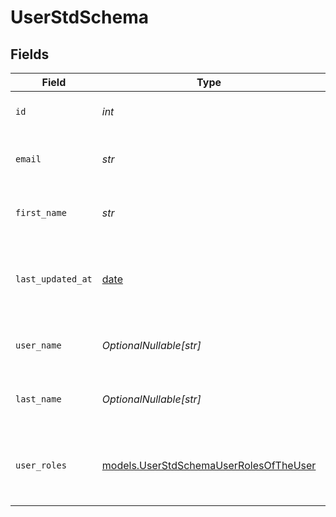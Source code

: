 # UserStdSchema


## Fields

| Field                                                                                  | Type                                                                                   | Required                                                                               | Description                                                                            | Example                                                                                |
| -------------------------------------------------------------------------------------- | -------------------------------------------------------------------------------------- | -------------------------------------------------------------------------------------- | -------------------------------------------------------------------------------------- | -------------------------------------------------------------------------------------- |
| `id`                                                                                   | *int*                                                                                  | :heavy_check_mark:                                                                     | ID of the user                                                                         | {<br/>"value": 2<br/>}                                                                 |
| `email`                                                                                | *str*                                                                                  | :heavy_check_mark:                                                                     | Email of the customer                                                                  | {<br/>"value": "kia@example.com"<br/>}                                                 |
| `first_name`                                                                           | *str*                                                                                  | :heavy_check_mark:                                                                     | First name of the user                                                                 | {<br/>"value": "Sample First Name"<br/>}                                               |
| `last_updated_at`                                                                      | [date](https://docs.python.org/3/library/datetime.html#date-objects)                   | :heavy_minus_sign:                                                                     | Last Updated At of the user                                                            | {<br/>"summary": "Sample Date",<br/>"value": "2023-12-20T03:37:40"<br/>}               |
| `user_name`                                                                            | *OptionalNullable[str]*                                                                | :heavy_minus_sign:                                                                     | Name of the user                                                                       | {<br/>"value": "Sample User Name"<br/>}                                                |
| `last_name`                                                                            | *OptionalNullable[str]*                                                                | :heavy_minus_sign:                                                                     | Sample Last Name                                                                       | {<br/>"value": "Sample Last Name"<br/>}                                                |
| `user_roles`                                                                           | [models.UserStdSchemaUserRolesOfTheUser](../models/userstdschemauserrolesoftheuser.md) | :heavy_check_mark:                                                                     | User Roles of the user                                                                 | {<br/>"summary": "Sample User Roles",<br/>"value": "{}"<br/>}                          |
